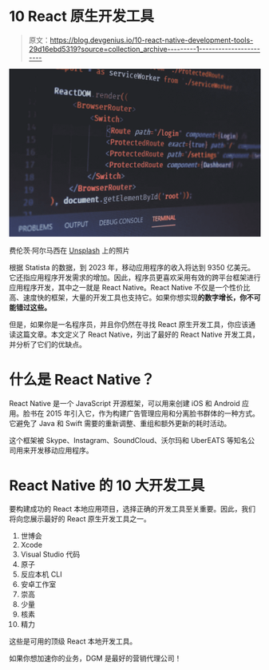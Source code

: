 # 10 React 原生开发工具

> 原文：<https://blog.devgenius.io/10-react-native-development-tools-29d16ebd5319?source=collection_archive---------1----------------------->

![](img/0d0c7058d7cb2c19c5b784d084300d03.png)

费伦茨·阿尔马西在 [Unsplash](https://unsplash.com/s/photos/react-js?utm_source=unsplash&utm_medium=referral&utm_content=creditCopyText) 上的照片

根据 Statista 的数据，到 2023 年，移动应用程序的收入将达到 9350 亿美元。它还指应用程序开发需求的增加。因此，程序员更喜欢采用有效的跨平台框架进行应用程序开发，其中之一就是 React Native。React Native 不仅是一个性价比高、速度快的框架，大量的开发工具也支持它。如果你想实现**的数字增长，你不可能错过这些。**

但是，如果你是一名程序员，并且你仍然在寻找 React 原生开发工具，你应该通读这篇文章。本文定义了 React Native，列出了最好的 React Native 开发工具，并分析了它们的优缺点。

# 什么是 React Native？

React Native 是一个 JavaScript 开源框架，可以用来创建 iOS 和 Android 应用。脸书在 2015 年引入它，作为构建广告管理应用和分离脸书群体的一种方式。它避免了 Java 和 Swift 需要的重新调整、重组和额外更新的耗时活动。

这个框架被 Skype、Instagram、SoundCloud、沃尔玛和 UberEATS 等知名公司用来开发移动应用程序。

# React Native 的 10 大开发工具

要构建成功的 React 本地应用项目，选择正确的开发工具至关重要。因此，我们将向您展示最好的 React 原生开发工具之一。

1.  世博会
2.  Xcode
3.  Visual Studio 代码
4.  原子
5.  反应本机 CLI
6.  安卓工作室
7.  崇高
8.  少量
9.  核素
10.  精力

这些是可用的顶级 React 本地开发工具。

如果你想加速你的业务，DGM 是最好的营销代理公司！